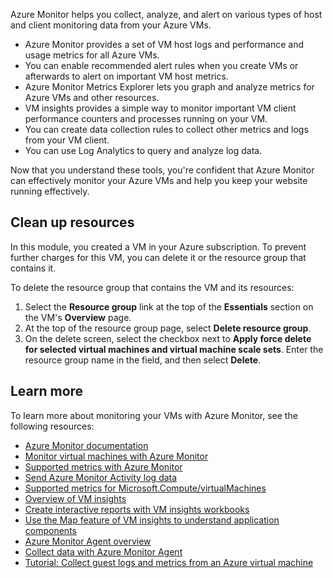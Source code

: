 Azure Monitor helps you collect, analyze, and alert on various types of host and client monitoring data from your Azure VMs.

- Azure Monitor provides a set of VM host logs and performance and usage metrics for all Azure VMs.
- You can enable recommended alert rules when you create VMs or afterwards to alert on important VM host metrics.
- Azure Monitor Metrics Explorer lets you graph and analyze metrics for Azure VMs and other resources.
- VM insights provides a simple way to monitor important VM client performance counters and processes running on your VM.
- You can create data collection rules to collect other metrics and logs from your VM client.
- You can use Log Analytics to query and analyze log data.

Now that you understand these tools, you're confident that Azure Monitor can effectively monitor your Azure VMs and help you keep your website running effectively.

## Clean up resources

In this module, you created a VM in your Azure subscription. To prevent further charges for this VM, you can delete it or the resource group that contains it.

To delete the resource group that contains the VM and its resources:

1. Select the **Resource group** link at the top of the **Essentials** section on the VM's **Overview** page.
1. At the top of the resource group page, select **Delete resource group**.
1. On the delete screen, select the checkbox next to **Apply force delete for selected virtual machines and virtual machine scale sets**. Enter the resource group name in the field, and then select **Delete**.

## Learn more

To learn more about monitoring your VMs with Azure Monitor, see the following resources:

- [Azure Monitor documentation](/azure/azure-monitor)
- [Monitor virtual machines with Azure Monitor](/azure/azure-monitor/vm/monitor-virtual-machine)
- [Supported metrics with Azure Monitor](/azure/azure-monitor/reference/supported-metrics/metrics-index)
- [Send Azure Monitor Activity log data](/azure/azure-monitor/essentials/activity-log)
- [Supported metrics for Microsoft.Compute/virtualMachines](/azure/azure-monitor/reference/supported-metrics/microsoft-compute-virtualmachines-metrics)
- [Overview of VM insights](/azure/azure-monitor/vm/vminsights-overview)
- [Create interactive reports with VM insights workbooks](/azure/azure-monitor/vm/vminsights-workbooks)
- [Use the Map feature of VM insights to understand application components](/azure/azure-monitor/vm/vminsights-maps)
- [Azure Monitor Agent overview](/azure/azure-monitor/agents/azure-monitor-agent-overview)
- [Collect data with Azure Monitor Agent](/azure/azure-monitor/agents/azure-monitor-agent-data-collection)
- [Tutorial: Collect guest logs and metrics from an Azure virtual machine](/azure/azure-monitor/vm/tutorial-monitor-vm-guest)
